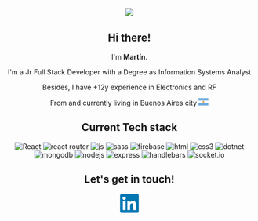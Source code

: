 <section>
	<div id="header" align="center">
		<img width="150" src="https://media.giphy.com/media/jdPMeyv9rn0hZHh8n9/giphy.gif"/>
	</div>
	<div align="center">
		<h1> Hi there! </h1>
		<p>I'm <b>Martín</b>.</p>
		<p>I'm a Jr Full Stack Developer with a Degree as Information Systems Analyst</p>
		<p>Besides, I have +12y experience in Electronics and RF</p>
		<p>From and currently living in Buenos Aires city <img src="https://raw.githubusercontent.com/lipis/flag-icons/6ace9c47679ff2eb91cbc793fa8f922af32e3320/flags/4x3/ar.svg" width="20"/></p>
	</div>
</section>

<section>
	<div align="center">
		<h2>Current Tech stack</h2>
	</div>
	<div align="center">
		<img src="https://img.shields.io/badge/React-20232A?style=for-the-badge&logo=react&logoColor=61DAFB" title="React" alt="React" />
		<img src="https://img.shields.io/badge/React_Router-CA4245?style=for-the-badge&logo=react-router&logoColor=white" title="React router" alt="react router"/>
		<img src="https://img.shields.io/badge/JavaScript-323330?style=for-the-badge&logo=javascript&logoColor=F7DF1E" title="Javascript" alt="js" />
		<img src="https://img.shields.io/badge/Sass-CC6699?style=for-the-badge&logo=sass&logoColor=white" title="SASS" alt="sass" />
		<img src="https://img.shields.io/badge/firebase-ffca28?style=for-the-badge&logo=firebase&logoColor=black" title="Firebase" alt="firebase" />
		<img src="https://img.shields.io/badge/HTML5-E34F26?style=for-the-badge&logo=html5&logoColor=white" title="HTML5" alt="html" />
		<img src="https://img.shields.io/badge/CSS3-1572B6?style=for-the-badge&logo=css3&logoColor=white" title="CSS3" alt="css3" />
		<img src="https://img.shields.io/badge/.NET-512BD4?style=for-the-badge&logo=dotnet&logoColor=white" title="DotNet" alt="dotnet" />
		<img src="https://img.shields.io/badge/MongoDB-4EA94B?style=for-the-badge&logo=mongodb&logoColor=white" alt="mongodb" />
		<img src="https://img.shields.io/badge/Node.js-339933?style=for-the-badge&logo=nodedotjs&logoColor=white" alt="nodejs"/>
		<img src="https://img.shields.io/badge/Express.js-000000?style=for-the-badge&logo=express&logoColor=white" title="Express.js" alt="express" />
		<img src="https://img.shields.io/badge/Handlebars.js-f0772b?style=for-the-badge&logo=handlebarsdotjs&logoColor=black" title="Handlebars" alt="handlebars"/>
		<img src="https://img.shields.io/badge/Socket.io-010101?&style=for-the-badge&logo=Socket.io&logoColor=white" title="Socket.io" alt="socket.io"/>
	</div>
</section>

<section>
	<div align="center">
		<h2>Let's get in touch!</h2>
		<a href="https://www.linkedin.com/in/martinlpacheco">
			<img src="https://raw.githubusercontent.com/devicons/devicon/1119b9f84c0290e0f0b38982099a2bd027a48bf1/icons/linkedin/linkedin-original.svg" title="LinkedIn" alt="linkedin" height="40" width="40"/>
		</a>
	</div>
</section>
